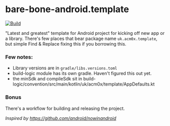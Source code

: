 # bare-bone-android.template

[![Build](https://github.com/acm0x/bare-bone-android.template/actions/workflows/Build.yaml/badge.svg)](https://github.com/acm0x/bare-bone-android.template/actions/workflows/Build.yaml)

"Latest and greatest" template for Android project for kicking off new app or a library. 
There's few places that bear package name `uk.acm0x.template`, but simple Find & Replace fixing this if you borrowing this. 

### Few notes:
* Library versions are in `gradle/libs.versions.toml`
* build-logic module has its own gradle. Haven't figured this out yet.
* the minSdk and compileSdk sit in build-logic/convention/src/main/kotlin/uk/acm0x/template/AppDefaults.kt 

### Bonus
There's a workflow for building and releasing the project. 

_Inspired by https://github.com/android/nowinandroid_
